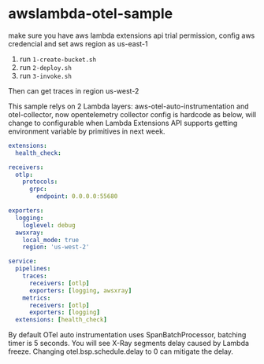 # awslambda-otel-sample
make sure you have aws lambda extensions api trial permission, config aws credencial and set aws region as us-east-1
1. run `1-create-bucket.sh`
2. run `2-deploy.sh`
3. run `3-invoke.sh`

Then can get traces in region us-west-2

This sample relys on 2 Lambda layers: aws-otel-auto-instrumentation and otel-collector, now opentelemetry collector config is hardcode as below, will change to configurable when Lambda Extensions API supports getting environment variable by primitives in next week.
```yaml
extensions:
  health_check:

receivers:
  otlp:
    protocols:
      grpc:
        endpoint: 0.0.0.0:55680

exporters:
  logging:
    loglevel: debug
  awsxray:
    local_mode: true
    region: 'us-west-2'

service:
  pipelines:
    traces:
      receivers: [otlp]
      exporters: [logging, awsxray]
    metrics:
      receivers: [otlp]
      exporters: [logging]
  extensions: [health_check]
```

By default OTel auto instrumentation uses SpanBatchProcessor, batching timer is 5 seconds. You will see X-Ray segments delay caused by Lambda freeze.
Changing otel.bsp.schedule.delay to 0 can mitigate the delay.
